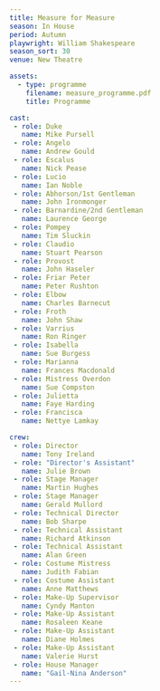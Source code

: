 ```yaml
---
title: Measure for Measure
season: In House
period: Autumn
playwright: William Shakespeare
season_sort: 30
venue: New Theatre

assets:
  - type: programme
    filename: measure_programme.pdf
    title: Programme

cast:
 - role: Duke
   name: Mike Pursell
 - role: Angelo
   name: Andrew Gould
 - role: Escalus
   name: Nick Pease
 - role: Lucio
   name: Ian Noble
 - role: Abhorson/1st Gentleman
   name: John Ironmonger
 - role: Barnardine/2nd Gentleman
   name: Laurence George
 - role: Pompey
   name: Tim Sluckin
 - role: Claudio
   name: Stuart Pearson
 - role: Provost
   name: John Haseler
 - role: Friar Peter
   name: Peter Rushton
 - role: Elbow
   name: Charles Barnecut
 - role: Froth
   name: John Shaw
 - role: Varrius
   name: Ron Ringer
 - role: Isabella
   name: Sue Burgess
 - role: Marianna
   name: Frances Macdonald
 - role: Mistress Overdon
   name: Sue Compston
 - role: Julietta
   name: Faye Harding
 - role: Francisca
   name: Nettye Lamkay

crew:
 - role: Director
   name: Tony Ireland
 - role: "Director's Assistant"
   name: Julie Brown
 - role: Stage Manager
   name: Martin Hughes
 - role: Stage Manager
   name: Gerald Mullord
 - role: Technical Director
   name: Bob Sharpe
 - role: Technical Assistant
   name: Richard Atkinson
 - role: Technical Assistant
   name: Alan Green
 - role: Costume Mistress
   name: Judith Fabian
 - role: Costume Assistant
   name: Anne Matthews
 - role: Make-Up Supervisor
   name: Cyndy Manton
 - role: Make-Up Assistant
   name: Rosaleen Keane
 - role: Make-Up Assistant
   name: Diane Holmes
 - role: Make-Up Assistant
   name: Valerie Hurst
 - role: House Manager
   name: "Gail-Nina Anderson"
---
```



